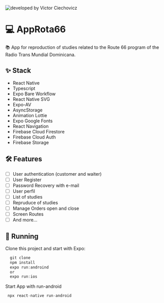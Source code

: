 ![developed by Victor Ciechovicz](https://user-images.githubusercontent.com/106246945/229948251-566e81a8-31d4-477b-b36d-059b2463e1eb.png)


# ****💻 AppRota66****

📚 App for reproduction of studies related to the Route 66 program of the Radio Trans Mundial Dominicana.
 
## ****✨ Stack****

- React Native
- Typescript
- Expo Bare Workflow
- React Native SVG
- Expo-AV
- AsyncStorage
- Animation Lottie
- Expo Google Fonts
- React Navigation
- Firebase Cloud Firestore
- Firebase Cloud Auth
- Firebase Storage

## **🛠️ Features**

- [ ] User authentication (customer and waiter)
- [ ] User Register
- [ ] Password Recovery with e-mail
- [ ] User perfil
- [ ] List of studies
- [ ] Repruduce of studies
- [ ] Manage Orders open and close
- [ ] Screen Routes
- [ ] And more...

## 🔧 ****Running****

Clone this project and start with Expo:

```jsx
  git clone
  npm install
  expo run:androind
  or
  expo run:ios
```
Start App with run-android
```jsx
 npx react-native run-android
```
